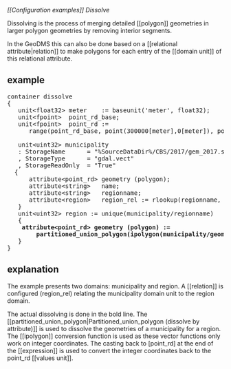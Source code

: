 *[[Configuration examples]] Dissolve*

Dissolving is the process of merging detailed [[polygon]] geometries in larger polygon geometries by removing interior segments.

In the GeoDMS this can also be done based on a [[relational attribute|relation]] to make polygons for each entry of the [[domain unit]] of this  relational attribute.

## example

<pre>
container dissolve
{
   unit&lt;float32> meter    := baseunit('meter', float32);
   unit&lt;fpoint&gt;  point_rd_base;
   unit&lt;fpoint&gt;  point_rd := 
      range(point_rd_base, point(300000[meter],0[meter]), point(625000[meter],280000[meter]));

   unit&lt;uint32&gt; municipality
   : StorageName      = "%SourceDataDir%/CBS/2017/gem_2017.shp"
   , StorageType      = "gdal.vect"
   , StorageReadOnly  = "True"
  {
      attribute&lt;point_rd&gt; geometry (polygon);
      attribute&lt;string&gt;   name;
      attribute&lt;string&gt;   regionname;
      attribute&lt;region&gt;   region_rel := rlookup(regionname, region /values);
   }
   unit&lt;uint32> region := unique(municipality/regionname)
   {
    <B>attribute&lt;point_rd&gt; geometry (polygon) := 
        partitioned_union_polygon(ipolygon(municipality/geometry), municipality/region_rel)[point_rd];</B>
   }
}
</pre>

## explanation

The example presents two domains: municipality and region. A [[relation]] is configured (region_rel) relating the municipality domain unit to the region  domain.

The actual dissolving is done in the bold line. The [[partitioned_union_polygon|Partitioned_union_polygon (dissolve by attribute)]]
is used to dissolve the geometries of a municipality for a region. The [[ipolygon]] conversion function is used as these vector functions only work on integer coordinates. The casting back to [point_rd] at the end of the [[expression]] is used to convert the integer coordinates back to the point_rd [[values unit]].